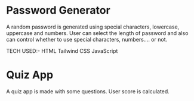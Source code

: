 # Password Generator
A random password is generated using special characters, lowercase, uppercase and numbers. User can select the length of password and also can control whether to use special characters, numbers.... or not.

TECH USED:-
HTML
Tailwind CSS
JavaScript

# Quiz App
A quiz app is made with some questions. User score is calculated.